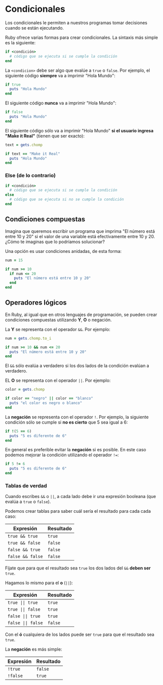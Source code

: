 # Condicionales

Los condicionales le permiten a nuestros programas tomar decisiones cuando se están ejecutando.

Ruby ofrece varias formas para crear condicionales. La sintaxis más simple es la siguiente:

```ruby
if <condición>
  # código que se ejecuta si se cumple la condición
end
```

La `<condicion>` debe ser algo que evalúe a `true` o `false`. Por ejemplo, el siguiente código **siempre** va a imprimir "Hola Mundo":

```ruby
if true
  puts "Hola Mundo"
end
```

El siguiente código **nunca** va a imprimir "Hola Mundo":

```ruby
if false
  puts "Hola Mundo"
end
```

El siguiente código sólo va a imprimir "Hola Mundo" **si el usuario ingresa "Make it Real"** (tienen que ser exacto):

```ruby
text = gets.chomp

if text == "Make it Real"
  puts "Hola Mundo"
end
```

### Else (de lo contrario)

```ruby
if <condición>
  # código que se ejecuta si se cumple la condición
else
  # código que se ejecuta si no se cumple la condición
end
```

## Condiciones compuestas

Imagina que queremos escribir un programa que imprima "El número está entre 10 y 20" si el valor de una variable está efectivamente entre 10 y 20. ¿Cómo te imaginas que lo podríamos solucionar?

Una opción es usar condiciones anidadas, de esta forma:

```ruby
num = 15

if num >= 10
  if num <= 20
    puts "El número está entre 10 y 20"
  end
end
```

## Operadores lógicos

En Ruby, al igual que en otros lenguajes de programación, se pueden crear condiciones compuestas utilizando **Y**, **O** o negación.

La **Y** se representa con el operador `&&`. Por ejemplo:

```ruby
num = gets.chomp.to_i

if num >= 10 && num <= 20
  puts "El número está entre 10 y 20"
end
```

El `&&` sólo evalúa a verdadero si los dos lados de la condición evalúan a verdadero.

EL **O** se representa con el operador `||`. Por ejemplo:

```ruby
color = gets.chomp

if color == "negro" || color == "blanco"
  puts "el color es negro o blanco"
end
```

La **negación** se representa con el operador `!`. Por ejemplo, la siguiente condición sólo se cumple si **no es cierto** que 5 sea igual a 6:

```ruby
if !(5 == 6)
  puts "5 es diferente de 6"
end
```

En general es preferible evitar la **negación** si es posible. En este caso podemos mejorar la condición utilizando el operador `!=`:

```ruby
if 5 != 6
  puts "5 es diferente de 6"
end
```

### Tablas de verdad

Cuando escribes `&&` o `||`, a cada lado debe ir una expresión booleana (que evalúa a `true` o `false`).

Podemos crear tablas para saber cuál sería el resultado para cada cada caso:

| Expresión | Resultado |
| --- | --- |
| `true && true` | `true` |
| `true && false` | `false` |
| `false && true` | `false` |
| `false && false` | `false` |

Fíjate que para que el resultado sea `true` los dos lados del `&&` **deben ser** `true`.

Hagamos lo mismo para el **o** (`||`):

| Expresión | Resultado |
| --- | --- |
| <code>true &#124;&#124; true</code> | `true` |
| <code>true &#124;&#124; false</code> | `true` |
| <code>false &#124;&#124; true</code> | `true` |
| <code>false &#124;&#124; false</code> | `false` |

Con el **ó** cualquiera de los lados puede ser `true` para que el resultado sea `true`.

La **negación** es más simple:

| Expresión | Resultado |
| --- | --- |
| <code>!true</code> | `false` |
| <code>!false</code> | `true` |
